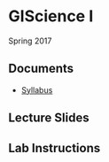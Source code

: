 # GIScience I
Spring 2017

## Documents

* [Syllabus](https://jblairpdx.github.io/syllabus.html)

## Lecture Slides


## Lab Instructions
